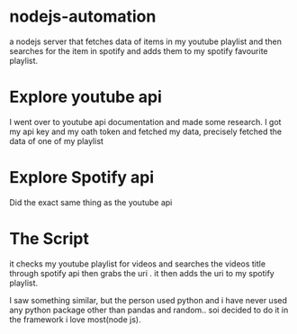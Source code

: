 # nodejs-automation
a nodejs server that fetches data of items in my youtube playlist and then searches for the item in spotify and adds them to my spotify favourite playlist.

# Explore youtube api
  I went over to youtube api documentation and made some research. I got my api key and my oath token and fetched my data, precisely fetched the data of one of my playlist
  
# Explore Spotify api
  Did the exact same thing as the youtube api
  
# The Script
  it checks my youtube playlist for videos and searches the videos title through spotify api then grabs the uri .
  it then adds the uri to my spotify playlist.
  
I saw something similar, but the person used python and i have never used any python package other than pandas and random.. soi decided to do it in the framework i love most(node js).
